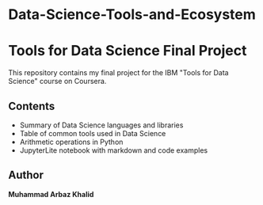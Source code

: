 # Data-Science-Tools-and-Ecosystem
# Tools for Data Science Final Project

This repository contains my final project for the IBM "Tools for Data Science" course on Coursera.

## Contents

- Summary of Data Science languages and libraries
- Table of common tools used in Data Science
- Arithmetic operations in Python
- JupyterLite notebook with markdown and code examples

## Author

**Muhammad Arbaz Khalid**

